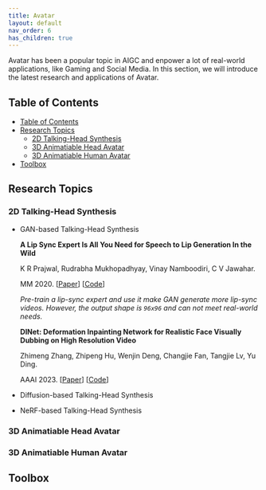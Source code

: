 ```yaml
---
title: Avatar
layout: default
nav_order: 6
has_children: true
---
```

Avatar has been a popular topic in AIGC and enpower a lot of real-world applications, like Gaming and Social Media. In this section, we will introduce the latest research and applications of Avatar.

## Table of Contents
- [Table of Contents](#table-of-contents)
- [Research Topics](#research-topics)
  - [2D Talking-Head Synthesis](#2d-talking-head-synthesis)
  - [3D Animatiable Head Avatar](#3d-animatiable-head-avatar)
  - [3D Animatiable Human Avatar](#3d-animatiable-human-avatar)
- [Toolbox](#toolbox)

## Research Topics

### 2D Talking-Head Synthesis
- GAN-based Talking-Head Synthesis
  
  **A Lip Sync Expert Is All You Need for Speech to Lip Generation In the Wild**

  K R Prajwal, Rudrabha Mukhopadhyay, Vinay Namboodiri, C V Jawahar.
  
  MM 2020. [[<ins>Paper</ins>](http://arxiv.org/abs/2008.10010)] [[<ins>Code</ins>](https://github.com/Rudrabha/Wav2Lip)]
  
  _Pre-train a lip-sync expert and use it make GAN generate more lip-sync videos. However, the output shape is `96x96` and can not meet real-world needs._
  
  **DINet: Deformation Inpainting Network for Realistic Face Visually Dubbing on High Resolution Video**
  
  Zhimeng Zhang, Zhipeng Hu, Wenjin Deng, Changjie Fan, Tangjie Lv, Yu Ding.
  
  AAAI 2023. [[<ins>Paper</ins>](https://arxiv.org/abs/2303.03988)] [[<ins>Code</ins>](https://github.com/MRzzm/DINet)]
  

  
- Diffusion-based Talking-Head Synthesis
- NeRF-based Talking-Head Synthesis

### 3D Animatiable Head Avatar

### 3D Animatiable Human Avatar

## Toolbox



